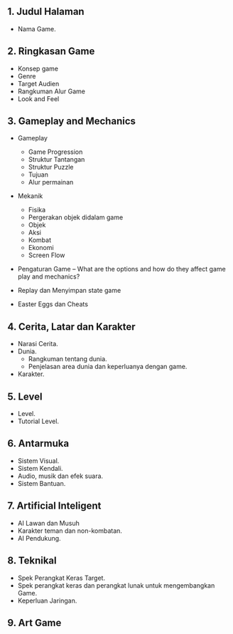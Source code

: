 ## 1. Judul Halaman
  - Nama Game.

## 2. Ringkasan Game
  - Konsep game
  - Genre
  - Target Audien
  - Rangkuman Alur Game
  - Look and Feel 

## 3. Gameplay and  Mechanics         
  - Gameplay
    - Game Progression             
    - Struktur Tantangan           
    - Struktur Puzzle           
    - Tujuan            
    - Alur permainan
    
  - Mekanik 
    - Fisika 
    - Pergerakan objek didalam game            
    - Objek             
    - Aksi         
    - Kombat             
    - Ekonomi            
    - Screen Flow      
  - Pengaturan Game – What are the options and how do they affect game play and mechanics?         
  - Replay dan Menyimpan state game       
  - Easter Eggs dan Cheats

## 4. Cerita, Latar dan Karakter          
  - Narasi Cerita.
  - Dunia.
    - Rangkuman tentang dunia.
    - Penjelasan area dunia dan keperluanya dengan game.   
  - Karakter.
  
## 5. Level         
  - Level.
  - Tutorial Level.   
 
## 6. Antarmuka         
  - Sistem Visual.  
  - Sistem Kendali.      
  - Audio, musik dan efek suara.   
  - Sistem Bantuan.
 
## 7. Artificial Inteligent
  - AI Lawan dan Musuh      
  - Karakter teman dan non-kombatan.
  - AI Pendukung.
 
## 8. Teknikal          
  - Spek Perangkat Keras Target.    
  - Spek perangkat keras dan perangkat lunak untuk mengembangkan Game.        
  - Keperluan Jaringan.
 
## 9. Art Game
